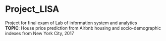 # Project_LISA
Project for final exam of Lab of information system and analytics
<br>
**TOPIC**: House price prediction from Airbnb housing and socio-demographic indexes from New York City, 2017
